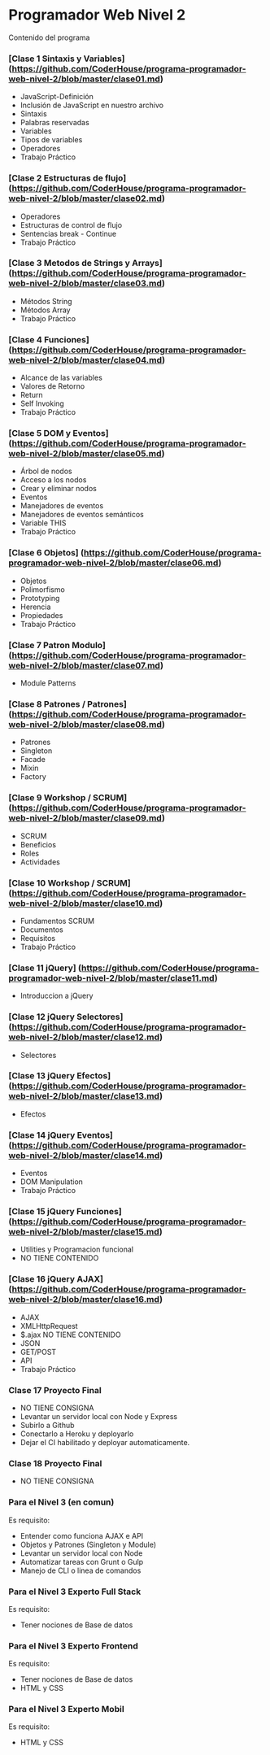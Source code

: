 # Programador Web Nivel 2
Contenido del programa
 
### [Clase 1 Sintaxis y Variables] (https://github.com/CoderHouse/programa-programador-web-nivel-2/blob/master/clase01.md)
- JavaScript-Definición
- Inclusión de JavaScript en nuestro archivo
- Sintaxis
- Palabras reservadas
- Variables
- Tipos de variables
- Operadores
- Trabajo Práctico

### [Clase 2 Estructuras de flujo] (https://github.com/CoderHouse/programa-programador-web-nivel-2/blob/master/clase02.md)
- Operadores
- Estructuras de control de flujo
- Sentencias break - Continue
- Trabajo Práctico

### [Clase 3 Metodos de Strings y Arrays] (https://github.com/CoderHouse/programa-programador-web-nivel-2/blob/master/clase03.md) 
- Métodos String
- Métodos Array
- Trabajo Práctico

### [Clase 4 Funciones] (https://github.com/CoderHouse/programa-programador-web-nivel-2/blob/master/clase04.md)
- Alcance de las variables
- Valores de Retorno
- Return
- Self Invoking
- Trabajo Práctico

### [Clase 5 DOM y Eventos] (https://github.com/CoderHouse/programa-programador-web-nivel-2/blob/master/clase05.md)
- Árbol de nodos
- Acceso a los nodos
- Crear y eliminar nodos
- Eventos
- Manejadores de eventos
- Manejadores de eventos semánticos
- Variable THIS
- Trabajo Práctico

### [Clase 6 Objetos] (https://github.com/CoderHouse/programa-programador-web-nivel-2/blob/master/clase06.md)
- Objetos
- Polimorfismo
- Prototyping
- Herencia
- Propiedades
- Trabajo Práctico

### [Clase 7 Patron Modulo] (https://github.com/CoderHouse/programa-programador-web-nivel-2/blob/master/clase07.md)
- Module Patterns

### [Clase 8 Patrones / Patrones] (https://github.com/CoderHouse/programa-programador-web-nivel-2/blob/master/clase08.md)
- Patrones
- Singleton
- Facade
- Mixin
- Factory

### [Clase 9 Workshop / SCRUM] (https://github.com/CoderHouse/programa-programador-web-nivel-2/blob/master/clase09.md)
- SCRUM
- Beneficios
- Roles
- Actividades

### [Clase 10 Workshop / SCRUM] (https://github.com/CoderHouse/programa-programador-web-nivel-2/blob/master/clase10.md)
- Fundamentos SCRUM
- Documentos
- Requisitos
- Trabajo Práctico

### [Clase 11 jQuery] (https://github.com/CoderHouse/programa-programador-web-nivel-2/blob/master/clase11.md)
- Introduccion a jQuery

### [Clase 12 jQuery Selectores] (https://github.com/CoderHouse/programa-programador-web-nivel-2/blob/master/clase12.md)
- Selectores

### [Clase 13 jQuery Efectos] (https://github.com/CoderHouse/programa-programador-web-nivel-2/blob/master/clase13.md)
- Efectos

### [Clase 14 jQuery Eventos] (https://github.com/CoderHouse/programa-programador-web-nivel-2/blob/master/clase14.md)
- Eventos
- DOM Manipulation
- Trabajo Práctico

### [Clase 15 jQuery Funciones] (https://github.com/CoderHouse/programa-programador-web-nivel-2/blob/master/clase15.md) 
- Utilities y Programacion funcional
- NO TIENE CONTENIDO

### [Clase 16 jQuery AJAX] (https://github.com/CoderHouse/programa-programador-web-nivel-2/blob/master/clase16.md)
- AJAX
- XMLHttpRequest
- $.ajax NO TIENE CONTENIDO
- JSON
- GET/POST
- API
- Trabajo Práctico

### Clase 17 Proyecto Final
- NO TIENE CONSIGNA
- Levantar un servidor local con Node y Express
- Subirlo a Github
- Conectarlo a Heroku y deployarlo
- Dejar el CI habilitado y deployar automaticamente.

### Clase 18 Proyecto Final
- NO TIENE CONSIGNA

### Para el Nivel 3 (en comun)
Es requisito:
- Entender como funciona AJAX e API
- Objetos y Patrones (Singleton y Module)
- Levantar un servidor local con Node
- Automatizar tareas con Grunt o Gulp
- Manejo de CLI o linea de comandos

### Para el Nivel 3 Experto Full Stack
Es requisito:
- Tener nociones de Base de datos

### Para el Nivel 3 Experto Frontend
Es requisito:
- Tener nociones de Base de datos
- HTML y CSS

### Para el Nivel 3 Experto Mobil
Es requisito:
- HTML y CSS


